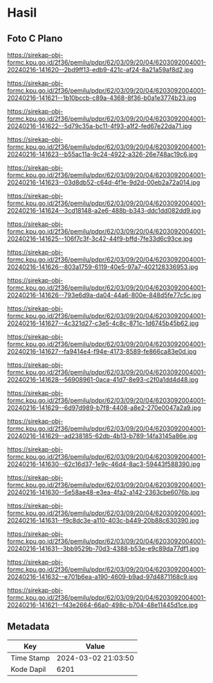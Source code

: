 # Hasil

## Foto C Plano

https://sirekap-obj-formc.kpu.go.id/2f36/pemilu/pdpr/62/03/09/20/04/6203092004001-20240216-141620--2bd9ff13-edb9-421c-af24-8a21a59af8d2.jpg

https://sirekap-obj-formc.kpu.go.id/2f36/pemilu/pdpr/62/03/09/20/04/6203092004001-20240216-141621--1b10bccb-c89a-4368-8f36-b0a1e3774b23.jpg

https://sirekap-obj-formc.kpu.go.id/2f36/pemilu/pdpr/62/03/09/20/04/6203092004001-20240216-141622--5d79c35a-bc11-4f93-a1f2-fed67e22da71.jpg

https://sirekap-obj-formc.kpu.go.id/2f36/pemilu/pdpr/62/03/09/20/04/6203092004001-20240216-141623--b55ac11a-9c24-4922-a326-26e748ac19c6.jpg

https://sirekap-obj-formc.kpu.go.id/2f36/pemilu/pdpr/62/03/09/20/04/6203092004001-20240216-141623--03d8db52-c64d-4f1e-9d2d-00eb2a72a014.jpg

https://sirekap-obj-formc.kpu.go.id/2f36/pemilu/pdpr/62/03/09/20/04/6203092004001-20240216-141624--3cd18148-a2e6-488b-b343-ddc1dd082dd9.jpg

https://sirekap-obj-formc.kpu.go.id/2f36/pemilu/pdpr/62/03/09/20/04/6203092004001-20240216-141625--106f7c3f-3c42-44f9-bffd-7fe33d6c93ce.jpg

https://sirekap-obj-formc.kpu.go.id/2f36/pemilu/pdpr/62/03/09/20/04/6203092004001-20240216-141626--803a1759-6119-40e5-97a7-402128336953.jpg

https://sirekap-obj-formc.kpu.go.id/2f36/pemilu/pdpr/62/03/09/20/04/6203092004001-20240216-141626--793e6d9a-da04-44a6-800e-848d5fe77c5c.jpg

https://sirekap-obj-formc.kpu.go.id/2f36/pemilu/pdpr/62/03/09/20/04/6203092004001-20240216-141627--4c321d27-c3e5-4c8c-871c-1d6745b45b62.jpg

https://sirekap-obj-formc.kpu.go.id/2f36/pemilu/pdpr/62/03/09/20/04/6203092004001-20240216-141627--fa9414e4-f94e-4173-8589-fe866ca83e0d.jpg

https://sirekap-obj-formc.kpu.go.id/2f36/pemilu/pdpr/62/03/09/20/04/6203092004001-20240216-141628--56908961-0aca-41d7-8e93-c2f0a1dd4d48.jpg

https://sirekap-obj-formc.kpu.go.id/2f36/pemilu/pdpr/62/03/09/20/04/6203092004001-20240216-141629--6d97d989-b7f8-4408-a8e2-270e0047a2a9.jpg

https://sirekap-obj-formc.kpu.go.id/2f36/pemilu/pdpr/62/03/09/20/04/6203092004001-20240216-141629--ad238185-62db-4b13-b789-14fa3145a86e.jpg

https://sirekap-obj-formc.kpu.go.id/2f36/pemilu/pdpr/62/03/09/20/04/6203092004001-20240216-141630--62c16d37-1e9c-46d4-8ac3-59443f588390.jpg

https://sirekap-obj-formc.kpu.go.id/2f36/pemilu/pdpr/62/03/09/20/04/6203092004001-20240216-141630--5e58ae48-e3ea-4fa2-a142-2363cbe6076b.jpg

https://sirekap-obj-formc.kpu.go.id/2f36/pemilu/pdpr/62/03/09/20/04/6203092004001-20240216-141631--f9c8dc3e-a110-403c-b449-20b88c630390.jpg

https://sirekap-obj-formc.kpu.go.id/2f36/pemilu/pdpr/62/03/09/20/04/6203092004001-20240216-141631--3bb9529b-70d3-4388-b53e-e9c89da77df1.jpg

https://sirekap-obj-formc.kpu.go.id/2f36/pemilu/pdpr/62/03/09/20/04/6203092004001-20240216-141632--e701b6ea-a190-4609-b9ad-97d4871168c9.jpg

https://sirekap-obj-formc.kpu.go.id/2f36/pemilu/pdpr/62/03/09/20/04/6203092004001-20240216-141621--f43e2664-66a0-498c-b704-48e11445d1ce.jpg


## Metadata

| Key        | Value               |
| ---------- | ------------------- |
| Time Stamp | 2024-03-02 21:03:50 |
| Kode Dapil | 6201                |



